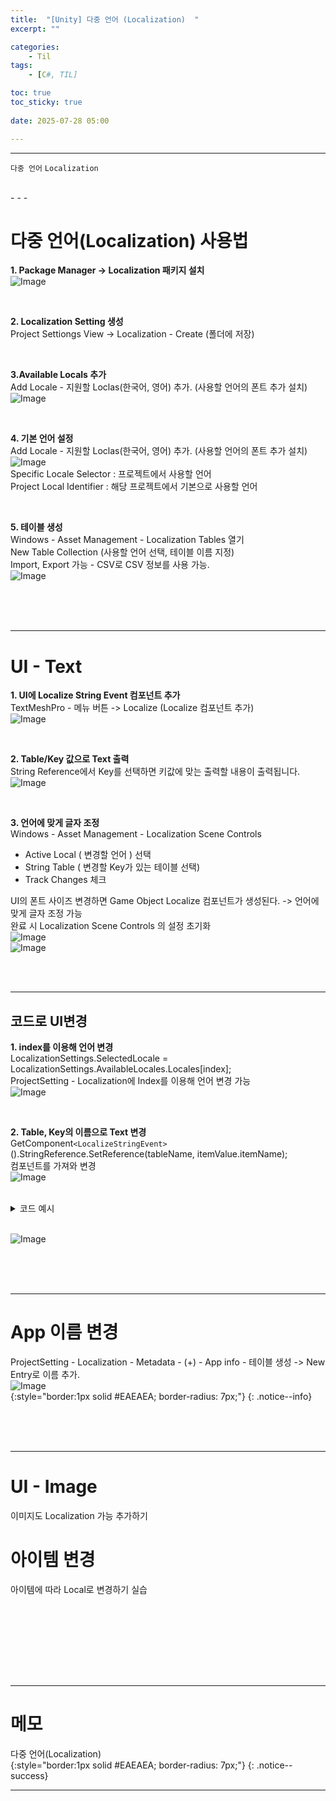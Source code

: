 ```yaml
---
title:  "[Unity] 다중 언어 (Localization)  "
excerpt: ""

categories:
    - Til
tags:
    - [C#, TIL]

toc: true
toc_sticky: true
 
date: 2025-07-28 05:00

---
```

- - -


`다중 언어` `Localization`

<br>
- - - 


# 다중 언어(Localization) 사용법

**1. Package Manager -> Localization 패키지 설치**  
![Image](https://github.com/levell1/levell1.github.io/blob/main/Image/Localization/local1.png?raw=true)   

<br>

**2. Localization Setting 생성**  
Project Settiongs View -> Localization - Create (폴더에 저장)  

<br>

**3.Available Locals 추가**  
Add Locale - 지원할 Loclas(한국어, 영어) 추가. (사용할 언어의 폰트 추가 설치)   
![Image](https://github.com/levell1/levell1.github.io/blob/main/Image/Localization/local2.png?raw=true)  

<br>

**4. 기본 언어 설정**  
Add Locale - 지원할 Loclas(한국어, 영어) 추가. (사용할 언어의 폰트 추가 설치)  
![Image](https://github.com/levell1/levell1.github.io/blob/main/Image/Localization/local3.png?raw=true)   
Specific Locale Selector : 프로젝트에서 사용할 언어  
Project Local Identifier : 해당 프로젝트에서 기본으로 사용할 언어

<br>

**5. 테이블 생성**  
Windows - Asset Management - Localization Tables 열기  
New Table Collection (사용할 언어 선택, 테이블 이름 지정)  
Import, Export 가능 - CSV로 CSV 정보를 사용 가능.  
![Image](https://github.com/levell1/levell1.github.io/blob/main/Image/Localization/local4.png?raw=true)   
   


<br><br><br>
- - - 

# UI - Text

**1. UI에 Localize String Event 컴포넌트 추가**  
TextMeshPro - 메뉴 버튼 -> Localize (Localize 컴포넌트 추가)  
![Image](https://github.com/levell1/levell1.github.io/blob/main/Image/Localization/local5.png?raw=true)  

<br>

**2. Table/Key 값으로  Text 출력**  
String Reference에서 Key를 선택하면 키값에 맞는 출력할 내용이 출력됩니다.  
![Image](https://github.com/levell1/levell1.github.io/blob/main/Image/Localization/local6.png?raw=true)  

<br>

**3. 언어에 맞게 글자 조정**  
Windows - Asset Management - Localization Scene Controls  
- Active Local ( 변경할 언어 ) 선택  
- String Table ( 변경할 Key가 있는 테이블 선택)  
- Track Changes 체크  

UI의 폰트 사이즈 변경하면 Game Object Localize 컴포넌트가 생성된다. -> 언어에 맞게 글자 조정 가능  
완료 시 Localization Scene Controls 의 설정 초기화  
![Image](https://github.com/levell1/levell1.github.io/blob/main/Image/Localization/local11.png?raw=true)  
![Image](https://github.com/levell1/levell1.github.io/blob/main/Image/Localization/local12.png?raw=true)  

<br><br>
- - - 

## 코드로 UI변경

**1. index를 이용해 언어 변경**  
LocalizationSettings.SelectedLocale = LocalizationSettings.AvailableLocales.Locales[index];  
ProjectSetting - Localization에 Index를 이용해 언어 변경 가능  
![Image](https://github.com/levell1/levell1.github.io/blob/main/Image/Localization/local7.png?raw=true)  

<br>

**2. Table, Key의 이름으로 Text 변경**  
GetComponent`<LocalizeStringEvent>`().StringReference.SetReference(tableName, itemValue.itemName);  
컴포넌트를 가져와 변경  
![Image](https://github.com/levell1/levell1.github.io/blob/main/Image/Localization/local8.png?raw=true)  

<br>

<details>
<summary>코드 예시</summary>
<div class="notice--primary" markdown="1"> 

```c# 
// 언어 토글
void OnClickLocalChangeButton()
{
    var locales = LocalizationSettings.AvailableLocales.Locales;
    LocalizationSettings.SelectedLocale =
        LocalizationSettings.SelectedLocale == locales[0] ? locales[1] : locales[0];
}


public void LocalizeTextString(string tableName, string keyName)
{
    GetText((int)Texts.LoadingText).GetComponent<LocalizeStringEvent>().StringReference
        .SetReference(tableName, keyName);
}

// TestTable - Test key 로 출력
void OnClickChangeTestButton()
{
    LocalizeTextString("TestTable", "Test_Key");
}

// TestTable - Loading key 로 출력
void OnClickChangeLoadingButton()
{
    LocalizeTextString("TestTable", "Loading_Key");
}
```
</div>
</details>

<br>

![Image](https://github.com/levell1/levell1.github.io/blob/main/Image/Localization/local9.png?raw=true)  

<br><br><br>
- - - 

# App 이름 변경  
ProjectSetting - Localization - Metadata - (+) - App info - 테이블 생성 -> New Entry로 이름 추가.  
![Image](https://github.com/levell1/levell1.github.io/blob/main/Image/Localization/local10.png?raw=true)  
{:style="border:1px solid #EAEAEA; border-radius: 7px;"}
{: .notice--info}   

<br><br><br>
- - - 

# UI - Image
이미지도 Localization 가능 추가하기 

# 아이템 변경
아이템에 따라 Local로 변경하기 실습


<br>

<br><br><br><br><br>
- - - 


# 메모
다중 언어(Localization)  
{:style="border:1px solid #EAEAEA; border-radius: 7px;"}
{: .notice--success}  

- - -